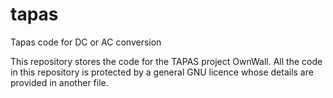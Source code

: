 # tapas
Tapas code for DC or AC conversion


This repository stores the code for the TAPAS project OwnWall. All the code in this repository is protected by a general GNU licence whose details are provided in another file. 

